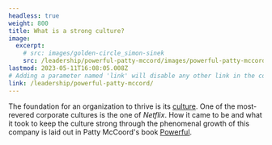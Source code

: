 ```yaml
---
headless: true
weight: 800
title: What is a strong culture?
image:
  excerpt:
    # src: images/golden-circle_simon-sinek
    src: /leadership/powerful-patty-mccord/images/powerful-patty-mccord-cover
lastmod: 2023-05-11T16:08:05.008Z
# Adding a parameter named 'link' will disable any other link in the content below
link: /leadership/powerful-patty-mccord/
---
```


The foundation for an organization to thrive is its [culture](/series/culture/). One of the most-revered corporate cultures is the one of *Netflix*. How it came to be and what it took to keep the culture strong through the phenomenal growth of this company is laid out in Patty McCoord's book [Powerful](/leadership/powerful-patty-mccord/).
